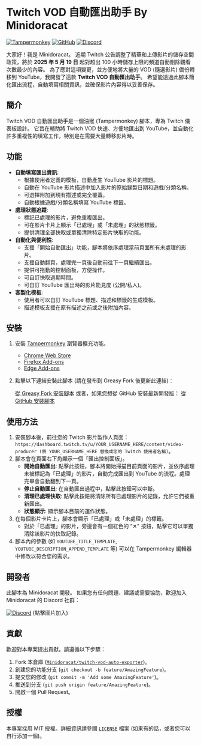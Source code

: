 # Twitch VOD 自動匯出助手 By Minidoracat

[![Tampermonkey](https://img.shields.io/badge/Tampermonkey-Script-orange.svg)](https://greasyfork.org/zh-TW/scripts/535600-twitch-vod-%E8%87%AA%E5%8B%95%E5%8C%AF%E5%87%BA%E5%8A%A9%E6%89%8B-minidoracat-%E5%B0%88%E7%94%A8%E7%89%88)
[![GitHub](https://img.shields.io/badge/GitHub-Repo-blue.svg)](https://github.com/Minidoracat/twitch-vod-auto-exporter)
[![Discord](https://img.shields.io/badge/Discord-Join-blue.svg)](https://discord.gg/Gur2V67)

大家好！我是 Minidoracat。
近期 Twitch 公告調整了精華和上傳影片的儲存空間政策，將於 **2025 年 5 月 19 日** 起對超出 100 小時儲存上限的頻道自動刪除觀看次數最少的內容。
為了應對這項變更，並方便地將大量的 VOD (隨選影片) 備份轉移到 YouTube，我開發了這款 **Twitch VOD 自動匯出助手**。
希望能透過此腳本簡化匯出流程，自動填寫相關資訊，並確保影片內容得以妥善保存。

## 簡介

Twitch VOD 自動匯出助手是一個油猴 (Tampermonkey) 腳本，專為 Twitch 儀表板設計。
它旨在輔助將 Twitch VOD 快速、方便地匯出到 YouTube，並自動化許多重複性的填寫工作，特別是在需要大量轉移影片時。

## 功能

-   **自動填寫匯出資訊**:
    -   根據使用者定義的模板，自動產生 YouTube 影片的標題。
    -   自動在 YouTube 影片描述中加入影片的原始錄製日期和遊戲/分類名稱。
    -   可選擇附加到現有描述或完全覆蓋。
    -   自動根據遊戲/分類名稱填寫 YouTube 標籤。
-   **處理狀態追蹤**:
    -   標記已處理的影片，避免重複匯出。
    -   可在影片卡片上顯示「已處理」或「未處理」的狀態標籤。
    -   提供清理全部快取或單獨清除特定影片快取的功能。
-   **自動化與便利性**:
    -   支援「開始自動匯出」功能，腳本將依序處理當前頁面所有未處理的影片。
    -   支援自動翻頁，處理完一頁後自動前往下一頁繼續匯出。
    -   提供可拖動的控制面板，方便操作。
    -   可自訂快取過期時間。
    -   可自訂 YouTube 匯出時的影片能見度 (公開/私人)。
-   **客製化模板**:
    -   使用者可以自訂 YouTube 標題、描述和標籤的生成模板。
    -   描述模板支援在原有描述之前或之後附加內容。

## 安裝

1.  安裝 [Tampermonkey](https://www.tampermonkey.net/) 瀏覽器擴充功能。
    *   [Chrome Web Store](https://chrome.google.com/webstore/detail/tampermonkey/dhdgffkkebhmkfjojejmpbldmpobfkfo)
    *   [Firefox Add-ons](https://addons.mozilla.org/firefox/addon/tampermonkey/)
    *   [Edge Add-ons](https://microsoftedge.microsoft.com/addons/detail/tampermonkey/iikmkjmpaadaobahmlepeloendndfphd)
2.  點擊以下連結安裝此腳本 (請在發布到 Greasy Fork 後更新此連結)：

    [從 Greasy Fork 安裝腳本](https://greasyfork.org/zh-TW/scripts/535600-twitch-vod-%E8%87%AA%E5%8B%95%E5%8C%AF%E5%87%BA%E5%8A%A9%E6%89%8B-minidoracat-%E5%B0%88%E7%94%A8%E7%89%88) <!-- 請在發布後替換 YOUR_SCRIPT_ID_HERE -->
    或者，如果您想從 GitHub 安裝最新開發版：
    [從 GitHub 安裝腳本](https://github.com/Minidoracat/twitch-vod-auto-exporter/raw/main/twitch_auto_exporter.user.js) <!-- 假設 main 是您的主要分支 -->

## 使用方法

1.  安裝腳本後，前往您的 Twitch 影片製作人頁面：`https://dashboard.twitch.tv/u/YOUR_USERNAME_HERE/content/video-producer (將 YOUR_USERNAME_HERE 替換成您的 Twitch 使用者名稱)`。
2.  腳本會在頁面右下角顯示一個「匯出控制面板」。
    *   **開始自動匯出**: 點擊此按鈕，腳本將開始掃描目前頁面的影片，並依序處理未被標記為「已處理」的影片，自動完成匯出到 YouTube 的流程。處理完畢會自動翻到下一頁。
    *   **停止自動匯出**: 在自動匯出過程中，點擊此按鈕可以中斷。
    *   **清理已處理快取**: 點擊此按鈕將清除所有已處理影片的記錄，允許它們被重新匯出。
    *   **狀態顯示**: 顯示腳本目前的運作狀態。
3.  在每個影片卡片上，腳本會顯示「已處理」或「未處理」的標籤。
    *   對於「已處理」的影片，旁邊會有一個紅色的 "✕" 按鈕，點擊它可以單獨清除該影片的快取記錄。
4.  腳本內的參數 (如 `YOUTUBE_TITLE_TEMPLATE`, `YOUTUBE_DESCRIPTION_APPEND_TEMPLATE` 等) 可以在 Tampermonkey 編輯器中修改以符合您的需求。

## 開發者

此腳本為 Minidoracat 開發。
如果您有任何問題、建議或需要協助，歡迎加入 Minidoracat 的 Discord 社群：

[![Discord](https://i.imgur.com/GmQ8MzA.png)](https://discord.gg/Gur2V67)
(點擊圖片加入)

## 貢獻

歡迎對本專案提出貢獻。請遵循以下步驟：

1.  Fork 本倉庫 ([`Minidoracat/twitch-vod-auto-exporter`](https://github.com/Minidoracat/twitch-vod-auto-exporter))。
2.  創建您的功能分支 (`git checkout -b feature/AmazingFeature`)。
3.  提交您的修改 (`git commit -m 'Add some AmazingFeature'`)。
4.  推送到分支 (`git push origin feature/AmazingFeature`)。
5.  開啟一個 Pull Request。

## 授權

本專案採用 MIT 授權。詳細資訊請參閱 [`LICENSE`](LICENSE) 檔案 (如果有的話，或者您可以自行添加一個)。